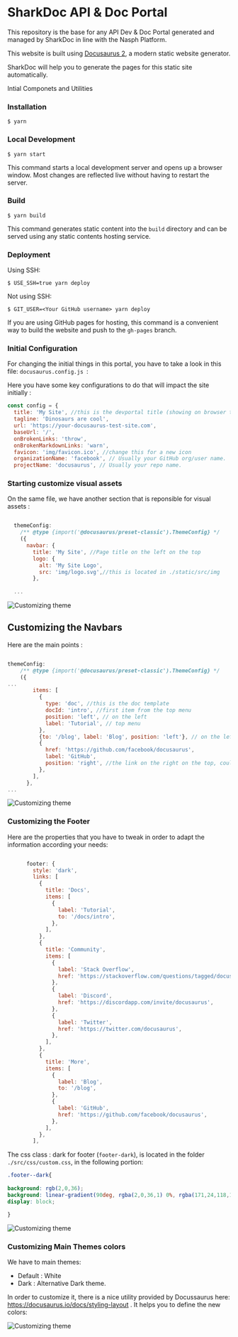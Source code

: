 # SharkDoc API & Doc Portal

This repository is the base for any API Dev & Doc Portal generated and managed by SharkDoc in line with the Nasph Platform.

This website is built using [Docusaurus 2](https://docusaurus.io/), a modern static website generator.

SharkDoc will help you to generate the pages for this static site automatically.

Intial Componets and Utilities

### Installation

```
$ yarn
```

### Local Development

```
$ yarn start
```

This command starts a local development server and opens up a browser window. Most changes are reflected live without having to restart the server.

### Build

```
$ yarn build
```

This command generates static content into the `build` directory and can be served using any static contents hosting service.

### Deployment

Using SSH:

```
$ USE_SSH=true yarn deploy
```

Not using SSH:

```
$ GIT_USER=<Your GitHub username> yarn deploy
```

If you are using GitHub pages for hosting, this command is a convenient way to build the website and push to the `gh-pages` branch.

### Initial Configuration 

For changing the initial things in this portal, you have to take a look in this file: ```docusaurus.config.js ```: 

Here you have some key configurations to do that will impact the site initially : 

```js
const config = {
  title: 'My Site', //this is the devportal title (showing on browser title on the top )
  tagline: 'Dinosaurs are cool', 
  url: 'https://your-docusaurus-test-site.com',
  baseUrl: '/',
  onBrokenLinks: 'throw',
  onBrokenMarkdownLinks: 'warn',
  favicon: 'img/favicon.ico', //change this for a new icon
  organizationName: 'facebook', // Usually your GitHub org/user name.
  projectName: 'docusaurus', // Usually your repo name.
```


### Starting customize visual assets

On the same file, we have another section that is reponsible for visual assets :

```js

  themeConfig:
    /** @type {import('@docusaurus/preset-classic').ThemeConfig} */
    ({
      navbar: {
        title: 'My Site', //Page title on the left on the top 
        logo: {
          alt: 'My Site Logo', 
          src: 'img/logo.svg',//this is located in ./static/src/img 
        },
  
  ...
```
![Customizing theme](https://github.com/nasph-io/sharkdoc-docussaurus-base/raw/main/static/img/assets/toptitle.jpg)

## Customizing the Navbars

Here are the main points : 

```js

themeConfig:
    /** @type {import('@docusaurus/preset-classic').ThemeConfig} */
    ({
...
        items: [
          {
            type: 'doc', //this is the doc template
            docId: 'intro', //first item from the top menu
            position: 'left', // on the left
            label: 'Tutorial', // top menu
          },
          {to: '/blog', label: 'Blog', position: 'left'}, // on the left as well 
          {
            href: 'https://github.com/facebook/docusaurus',
            label: 'GitHub',
            position: 'right', //the link on the right on the top, could be you company website
          },
        ],
      },
...      

```

![Customizing theme](https://github.com/nasph-io/sharkdoc-docussaurus-base/raw/main/static/img/assets/top-site-left.jpg)

### Customizing the Footer 

Here are the properties that you have to tweak in order to adapt the information according your needs:

```js

      footer: {
        style: 'dark',
        links: [
          {
            title: 'Docs',
            items: [
              {
                label: 'Tutorial',
                to: '/docs/intro',
              },
            ],
          },
          {
            title: 'Community',
            items: [
              {
                label: 'Stack Overflow',
                href: 'https://stackoverflow.com/questions/tagged/docusaurus',
              },
              {
                label: 'Discord',
                href: 'https://discordapp.com/invite/docusaurus',
              },
              {
                label: 'Twitter',
                href: 'https://twitter.com/docusaurus',
              },
            ],
          },
          {
            title: 'More',
            items: [
              {
                label: 'Blog',
                to: '/blog',
              },
              {
                label: 'GitHub',
                href: 'https://github.com/facebook/docusaurus',
              },
            ],
          },
        ],

```

The css class : dark for footer (```footer-dark```), is located in the folder ```./src/css/custom.css```, in the following portion: 

```css
.footer--dark{
  
background: rgb(2,0,36);
background: linear-gradient(90deg, rgba(2,0,36,1) 0%, rgba(171,24,118,1) 49%, rgba(0,255,222,1) 100%);
display: block;

}
```

![Customizing theme](https://github.com/nasph-io/sharkdoc-docussaurus-base/raw/main/static/img/assets/footer.jpg)

### Customizing Main Themes colors

We have to main themes: 

- Default : White
- Dark : Alternative Dark theme.

In order to customize it, there is a nice utility provided by Docussaurus here: https://docusaurus.io/docs/styling-layout . It helps you to define the new colors: 

![Customizing theme](https://github.com/nasph-io/sharkdoc-docussaurus-base/raw/main/static/img/assets/pallete.jpg)

